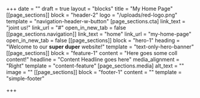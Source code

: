 +++
date = ""
draft = true
layout = "blocks"
title = "My Home Page"
[[page_sections]]
block = "header-2"
logo = "/uploads/red-logo.png"
template = "navigation-header-w-button"
[page_sections.cta]
link_text = "joint us!"
link_url = "#"
open_in_new_tab = false
[[page_sections.navigation]]
link_text = "home"
link_url = "my-home-page"
open_in_new_tab = false
[[page_sections]]
block = "hero-1"
heading = "Welcome to our <strong>super duper</strong> website!"
template = "text-only-hero-banner"
[[page_sections]]
block = "feature-1"
content = "Here goes some coll content!"
headline = "Content Headline goes here"
media_alignment = "Right"
template = "content-feature"
[page_sections.media]
alt_text = ""
image = ""
[[page_sections]]
block = "footer-1"
content = ""
template = "simple-footer"

+++
